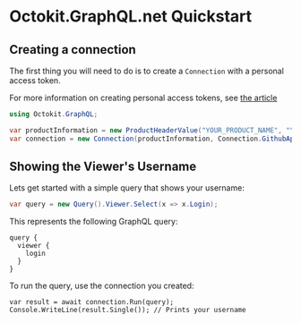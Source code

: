# Octokit.GraphQL.net Quickstart

## Creating a connection

The first thing you will need to do is to create a `Connection` with a personal access token.

For more information on creating personal access tokens, see
[the article](https://help.github.com/articles/creating-a-personal-access-token-for-the-command-line/)

```csharp
using Octokit.GraphQL;

var productInformation = new ProductHeaderValue("YOUR_PRODUCT_NAME", "YOUR_PRODUCT_VERSION");
var connection = new Connection(productInformation, Connection.GithubApiUri, YOUR_OAUTH_TOKEN);
```

## Showing the Viewer's Username

Lets get started with a simple query that shows your username:

```csharp
var query = new Query().Viewer.Select(x => x.Login);
```

This represents the following GraphQL query:

```
query {
  viewer {
    login
  }
}
```

To run the query, use the connection you created:

```
var result = await connection.Run(query);
Console.WriteLine(result.Single()); // Prints your username
```
